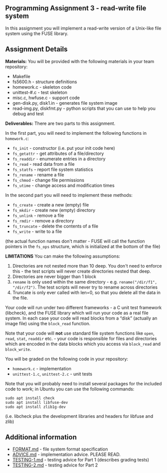 Programming Assignment 3 - read-write file system
------------------------------------------------

In this assignment you will implement a read-write version of a Unix-like file system using the FUSE library.

Assignment Details
------------------

**Materials:** You will be provided with the following materials in your team repository:

- Makefile
- fs5600.h - structure definitions
- homework.c - skeleton code
- unittest-#.c - test skeleton
- misc.c, hwfuse.c - support code 
- gen-disk.py, disk1.in - generates file system image
- read-img.py, diskfmt.py - python scripts that you can use to help you debug and test

**Deliverables:** There are two parts to this assignment.

In the first part, you will need to implement the following functions in `homework.c`:

- `fs_init` - constructor (i.e. put your init code here)
- `fs_getattr` - get attributes of a file/directory
- `fs_readdir` - enumerate entries in a directory
- `fs_read` - read data from a file
- `fs_statfs` - report file system statistics
- `fs_rename` - rename a file
- `fs_chmod` - change file permissions
- `fs_utime` - change access and modification times

In the second part you will need to implement these methods:

- `fs_create` - create a new (empty) file
- `fs_mkdir` - create new (empty) directory
- `fs_unlink` - remove a file
- `fs_rmdir` - remove a directory
- `fs_truncate` - delete the contents of a file
- `fs_write` - write to a file

(the actual function names don't matter - FUSE will call the function pointers in the `fs_ops` structure, which is initialized at the bottom of the file)

**LIMITATIONS** You can make the following assumptions:

1. Directories are not nested more than 10 deep. You don't need to enforce this - the test scripts will never create directories nested that deep.
2. Directories are never bigger than 1 block
3. `rename` is only used within the same directory - e.g. `rename("/dir/f1", "/dir/f2")`. The test scripts will never try to rename across directories
4. Truncate is only ever called with len=0, so that you delete all the data in the file.

Your code will run under two different frameworks - a C unit test framework (libcheck), and the FUSE library which will run your code as a real file system. In each case your code will read blocks from a “disk” (actually an image file) using the `block_read` function.

Note that your code will **not** use standard file system functions like `open`, `read`, `stat`, `readdir` etc. - your code is responsible for files and directories which are encoded in the data blocks which you access via `block_read` and `block_write`. 

You will be graded on the following code in your repository:

- `homework.c` - implementation
- `unittest-1.c`, `unittest-2.c` - unit tests

Note that you will probably need to install several packages for the included code to work; in Ubuntu you can use the following commands:
```
sudo apt install check
sudo apt install libfuse-dev
sudo apt install zlib1g-dev
```

(i.e. libcheck plus the development libraries and headers for libfuse and zlib)

Additional information
------------------

* [FORMAT.md](FORMAT.md) - file system format specification
* [ADVICE.md](ADVICE.md) - implementation advice. PLEASE READ.
* [TESTING-1.md](TESTING-1.md) - testing advice for Part 1 (describes grading tests)
* [TESTING-2.md](TESTING-2.md) - testing advice for Part 2
